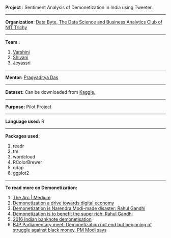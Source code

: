 **Project** : Sentiment Analysis of Demonetization in India using 
Tweeter.

----------
**Organization**: [Data Byte, The Data Science and Business Analytics Club of NIT Trichy](https://github.com/DataByteNITT)

---------- 
**Team :** 
 1. [Varshini](https://github.com/varshinisriram)
 2. [Shivani](https://github.com/shivanichander)
 3. [Jeyassri](https://github.com/shreeju)

----------
**Mentor:**
[Pragyaditya Das](https://github.com/Jeet1994)
 
----------
**Dataset:** Can be downloaded from [Kaggle.](https://www.kaggle.com/arathee2/demonetization-in-india-twitter-data/downloads/demonetization-in-india-twitter-data.zip)

----------
**Purpose:** Pilot Project 

----------
**Language used:** R

----------
**Packages used:**
 1. readr
 2. tm
 3. wordcloud
 4. RColorBrewer
 5. qdap
 6. ggplot2
 
----------
**To read more on Demonetization:**
 1. [The Arc | Medium](https://thearcmag.com/indias-demonetization-explained-6092a70d964d#.fto7h6s2z)
 2. [Demonetization a drive towards digital economy](http://timesofindia.indiatimes.com/city/ahmedabad/demonetization-a-drive-towards-digital-economy/articleshow/57240322.cms)
 3. [Demonetization is Narendra Modi-made disaster: Rahul Gandhi](http://timesofindia.indiatimes.com/city/hubballi/demonetization-is-narendra-modi-made-disaster-rahul-gandhi/articleshow/56047863.cms)
 4. [Demonetization is to benefit the super rich: Rahul Gandhi](http://timesofindia.indiatimes.com/city/goa/Demonetization-is-to-benefit-the-super-rich-RaGa/articleshow/56028175.cms)
 5. [2016 Indian banknote demonetisation](https://en.wikipedia.org/wiki/2016_Indian_banknote_demonetisation)
 6. [BJP Parliamentary meet: Demonetization not end but beginning of struggle against black money, PM Modi says](http://timesofindia.indiatimes.com/india/BJP-Parliamentary-meet-Demonetization-not-end-but-beginning-of-struggle-against-black-money-PM-Modi-says/articleshow/55556995.cms)


